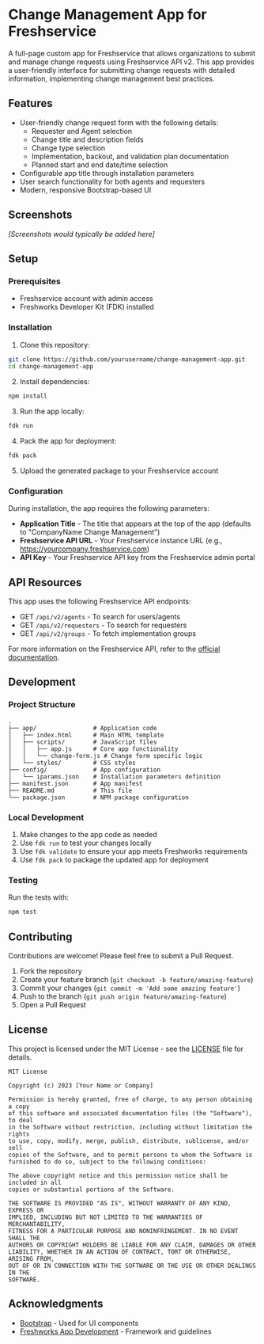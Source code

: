 # Change Management App for Freshservice

A full-page custom app for Freshservice that allows organizations to submit and manage change requests using Freshservice API v2. This app provides a user-friendly interface for submitting change requests with detailed information, implementing change management best practices.

## Features

- User-friendly change request form with the following details:
  - Requester and Agent selection
  - Change title and description fields
  - Change type selection
  - Implementation, backout, and validation plan documentation
  - Planned start and end date/time selection
- Configurable app title through installation parameters
- User search functionality for both agents and requesters
- Modern, responsive Bootstrap-based UI

## Screenshots

*[Screenshots would typically be added here]*

## Setup

### Prerequisites

- Freshservice account with admin access
- Freshworks Developer Kit (FDK) installed

### Installation

1. Clone this repository:
```bash
git clone https://github.com/yourusername/change-management-app.git
cd change-management-app
```

2. Install dependencies:
```bash
npm install
```

3. Run the app locally:
```bash
fdk run
```

4. Pack the app for deployment:
```bash
fdk pack
```

5. Upload the generated package to your Freshservice account

### Configuration

During installation, the app requires the following parameters:

- **Application Title** - The title that appears at the top of the app (defaults to "CompanyName Change Management")
- **Freshservice API URL** - Your Freshservice instance URL (e.g., https://yourcompany.freshservice.com)
- **API Key** - Your Freshservice API key from the Freshservice admin portal

## API Resources

This app uses the following Freshservice API endpoints:

- GET `/api/v2/agents` - To search for users/agents
- GET `/api/v2/requesters` - To search for requesters
- GET `/api/v2/groups` - To fetch implementation groups

For more information on the Freshservice API, refer to the [official documentation](https://api.freshservice.com/v2).

## Development

### Project Structure

```
.
├── app/                # Application code
│   ├── index.html      # Main HTML template
│   ├── scripts/        # JavaScript files
│   │   ├── app.js      # Core app functionality
│   │   └── change-form.js # Change form specific logic
│   └── styles/         # CSS styles
├── config/             # App configuration
│   └── iparams.json    # Installation parameters definition
├── manifest.json       # App manifest
├── README.md           # This file
└── package.json        # NPM package configuration
```

### Local Development

1. Make changes to the app code as needed
2. Use `fdk run` to test your changes locally
3. Use `fdk validate` to ensure your app meets Freshworks requirements
4. Use `fdk pack` to package the updated app for deployment

### Testing

Run the tests with:

```bash
npm test
```

## Contributing

Contributions are welcome! Please feel free to submit a Pull Request.

1. Fork the repository
2. Create your feature branch (`git checkout -b feature/amazing-feature`)
3. Commit your changes (`git commit -m 'Add some amazing feature'`)
4. Push to the branch (`git push origin feature/amazing-feature`)
5. Open a Pull Request

## License

This project is licensed under the MIT License - see the [LICENSE](LICENSE) file for details.

```
MIT License

Copyright (c) 2023 [Your Name or Company]

Permission is hereby granted, free of charge, to any person obtaining a copy
of this software and associated documentation files (the "Software"), to deal
in the Software without restriction, including without limitation the rights
to use, copy, modify, merge, publish, distribute, sublicense, and/or sell
copies of the Software, and to permit persons to whom the Software is
furnished to do so, subject to the following conditions:

The above copyright notice and this permission notice shall be included in all
copies or substantial portions of the Software.

THE SOFTWARE IS PROVIDED "AS IS", WITHOUT WARRANTY OF ANY KIND, EXPRESS OR
IMPLIED, INCLUDING BUT NOT LIMITED TO THE WARRANTIES OF MERCHANTABILITY,
FITNESS FOR A PARTICULAR PURPOSE AND NONINFRINGEMENT. IN NO EVENT SHALL THE
AUTHORS OR COPYRIGHT HOLDERS BE LIABLE FOR ANY CLAIM, DAMAGES OR OTHER
LIABILITY, WHETHER IN AN ACTION OF CONTRACT, TORT OR OTHERWISE, ARISING FROM,
OUT OF OR IN CONNECTION WITH THE SOFTWARE OR THE USE OR OTHER DEALINGS IN THE
SOFTWARE.
```

## Acknowledgments

- [Bootstrap](https://getbootstrap.com/) - Used for UI components
- [Freshworks App Development](https://developers.freshworks.com/) - Framework and guidelines
